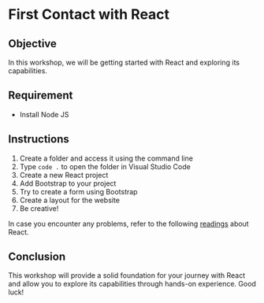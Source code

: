 # First Contact with React

## Objective
In this workshop, we will be getting started with React and exploring its capabilities.

## Requirement
- Install Node JS

## Instructions
1. Create a folder and access it using the command line
2. Type `code .` to open the folder in Visual Studio Code
3. Create a new React project
4. Add Bootstrap to your project
5. Try to create a form using Bootstrap
6. Create a layout for the website
7. Be creative!

In case you encounter any problems, refer to the following [readings](https://reactjs.org/docs/getting-started.html) about React.

## Conclusion
This workshop will provide a solid foundation for your journey with React and allow you to explore its capabilities through hands-on experience. Good luck!


